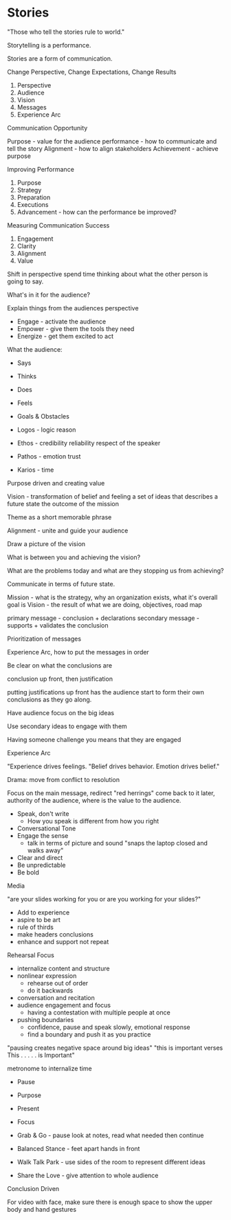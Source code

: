 # Stories

"Those who tell the stories rule to world."

Storytelling is a performance.

Stories are a form of communication.


Change Perspective, Change Expectations, Change Results


1. Perspective
1. Audience
1. Vision
1. Messages
1. Experience Arc


Communication Opportunity

Purpose - value for the audience
performance - how to communicate and tell the story
Alignment - how to align stakeholders
Achievement - achieve purpose


Improving Performance

1. Purpose
1. Strategy
1. Preparation
1. Executions
1. Advancement - how can the performance be improved?


Measuring Communication Success

1. Engagement
1. Clarity
1. Alignment
1. Value


Shift in perspective spend time thinking about what the other person is going to say.

What's in it for the audience?

Explain things from the audiences perspective

- Engage - activate the audience
- Empower - give them the tools they need
- Energize - get them excited to act


What the audience:

- Says
- Thinks
- Does
- Feels
- Goals & Obstacles


- Logos - logic reason
- Ethos - credibility reliability respect of the speaker
- Pathos - emotion trust
- Karios - time


Purpose driven and creating value

Vision - transformation of belief and feeling
a set of ideas that describes a future state
the outcome of the mission

Theme as a short memorable phrase

Alignment - unite and guide your audience

Draw a picture of the vision



What is between you and achieving the vision?

What are the problems today and what are they stopping us from achieving?

Communicate in terms of future state.


Mission - what is the strategy, why an organization exists, what it's overall goal is
Vision - the result of what we are doing, objectives, road map

primary message - conclusion + declarations
secondary message - supports + validates the conclusion


Prioritization of messages

Experience Arc, how to put the messages in order

Be clear on what the conclusions are

conclusion up front, then justification

putting justifications up front has the audience start to form their own conclusions as they go along.

Have audience focus on the big ideas

Use secondary ideas to engage with them

Having someone challenge you means that they are engaged

Experience Arc

"Experience drives feelings.
"Belief drives behavior. Emotion drives belief."

Drama: move from conflict to resolution

Focus on the main message, redirect "red herrings" come back to it later, authority of the audience, where is the value to the audience.


- Speak, don't write
    - How you speak is different from how you right
- Conversational Tone
- Engage the sense
    - talk in terms of picture and sound "snaps the laptop closed and walks away"
- Clear and direct
- Be unpredictable
- Be bold


Media

"are your slides working for you or are you working for your slides?"

- Add to experience
- aspire to be art
- rule of thirds
- make headers conclusions
- enhance and support not repeat

Rehearsal Focus

- internalize content and structure
- nonlinear expression
    - rehearse out of order
    - do it backwards
- conversation and recitation
- audience engagement and focus
    - having a contestation with multiple people at once
- pushing boundaries
    - confidence, pause and speak slowly, emotional response
    - find a boundary and push it as you practice

"pausing creates negative space around big ideas"
"this is important verses This . . . . . is Important"

metronome to internalize time

- Pause
- Purpose
- Present
- Focus


- Grab & Go - pause look at notes, read what needed then continue
- Balanced Stance - feet apart hands in front
- Walk Talk Park - use sides of the room to represent different ideas
- Share the Love -  give attention to whole audience

Conclusion Driven

For video with face, make sure there is enough space to show the upper body and hand gestures